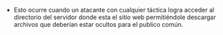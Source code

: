 - Esto ocurre cuando un atacante con cualquier táctica logra acceder al directorio del servidor donde esta el sitio web permitiéndole descargar archivos que deberían estar ocultos para el publico común.